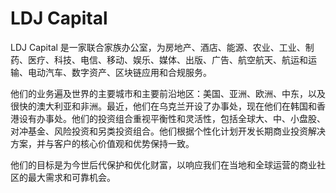 # LDJ Capital

LDJ Capital 是一家联合家族办公室，为房地产、酒店、能源、农业、工业、制药、医疗、科技、电信、移动、娱乐、媒体、出版、广告、航空航天、航运和运输、电动汽车、数字资产、区块链应用和合规服务。

他们的业务遍及世界的主要城市和主要前沿地区：美国、亚洲、欧洲、中东，以及很快的澳大利亚和非洲。最近，他们在乌克兰开设了办事处，现在他们在韩国和香港设有办事处。他们的投资组合重视平衡性和灵活性，包括全球大、中、小盘股、对冲基金、风险投资和另类投资组合。他们根据个性化计划开发长期商业投资解决方案，并与客户的核心价值观和优势保持一致。

他们的目标是为今世后代保护和优化财富，以响应我们在当地和全球运营的商业社区的最大需求和可靠机会。
